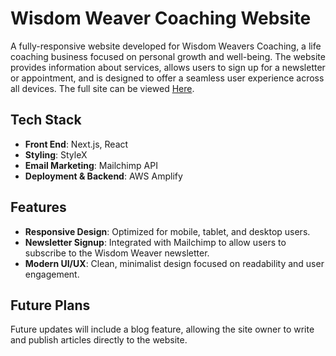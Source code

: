 
# Wisdom Weaver Coaching Website
A fully-responsive website developed for Wisdom Weavers Coaching, a life coaching business focused on personal growth and well-being. The website provides information about services, allows users to sign up for a newsletter or appointment, and is designed to offer a seamless user experience across all devices. The full site can be viewed [Here](www.wisdomweavercoaching.com).

## Tech Stack
- **Front End**: Next.js, React
- **Styling**: StyleX
- **Email Marketing**: Mailchimp API
- **Deployment & Backend**: AWS Amplify

## Features
- **Responsive Design**: Optimized for mobile, tablet, and desktop users.
- **Newsletter Signup**: Integrated with Mailchimp to allow users to subscribe to the Wisdom Weaver newsletter.
- **Modern UI/UX**: Clean, minimalist design focused on readability and user engagement.

## Future Plans
Future updates will include a blog feature, allowing the site owner to write and publish articles directly to the website.


